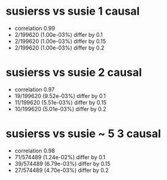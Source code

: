 # susierss vs susie  1 causal

- correlation 0.99
- 2/199620 (1.00e-03%) differ by 0.1
- 2/199620 (1.00e-03%) differ by 0.15
- 2/199620 (1.00e-03%) differ by 0.2


# susierss vs susie  2 causal

- correlation 0.97
- 19/199620 (9.52e-03%) differ by 0.1
- 11/199620 (5.51e-03%) differ by 0.15
- 10/199620 (5.01e-03%) differ by 0.2


# susierss vs susie  ~ 5 3 causal

- correlation 0.98
- 71/574489 (1.24e-02%) differ by 0.1
- 39/574489 (6.79e-03%) differ by 0.15
- 27/574489 (4.70e-03%) differ by 0.2


